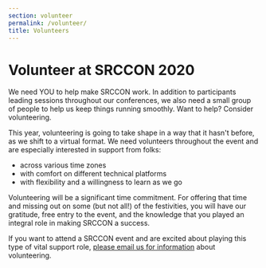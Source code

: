 ```yaml
---
section: volunteer
permalink: /volunteer/
title: Volunteers
---
```


# Volunteer at SRCCON 2020

We need YOU to help make SRCCON work. In addition to participants leading sessions throughout our conferences, we also need a small group of people to help us keep things running smoothly. Want to help? Consider volunteering.

This year, volunteering is going to take shape in a way that it hasn't before, as we shift to a virtual format. We need volunteers throughout the event and are especially interested in support from folks:

* across various time zones
* with comfort on different technical platforms
* with flexibility and a willingness to learn as we go

Volunteering will be a significant time commitment. For offering that time and missing out on some (but not all!) of the festivities, you will have our gratitude, free entry to the event, and the knowledge that you played an integral role in making SRCCON a success.

If you want to attend a SRCCON event and are excited about playing this type of vital support role, [please email us for information](mailto:srccon@opennews.org) about volunteering.
